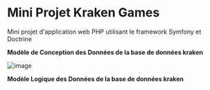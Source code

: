 # Mini Projet Kraken Games

Mini projet d'application web PHP utilisant le framework Symfony et Doctrine 

**Modèle de Conception des Données de la base de données kraken**

![image](https://github.com/Raiq52/Exo_Data/assets/102042317/1b0c4adc-a737-48e8-ad71-06c18076e15a)

**Modèle Logique des Données de la base de données kraken**

